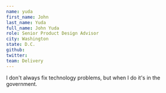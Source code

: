 ```yaml
---
name: yuda
first_name: John
last_name: Yuda
full_name: John Yuda
role: Senior Product Design Advisor
city: Washington
state: D.C.
github:
twitter:
team: Delivery
---
```


I don't always fix technology problems, but when I do it's in the government.
